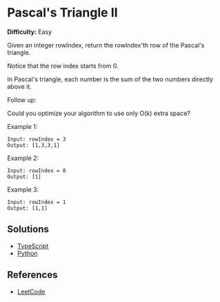 # Pascal's Triangle II #

**Difficulty:** Easy

Given an integer rowIndex, return the rowIndex'th row of the Pascal's triangle.

Notice that the row index starts from 0.

In Pascal's triangle, each number is the sum of the two numbers directly above it.

Follow up:

Could you optimize your algorithm to use only O(k) extra space?

 

Example 1:

```
Input: rowIndex = 3
Output: [1,3,3,1]
```

Example 2:
```
Input: rowIndex = 0
Output: [1]
```

Example 3:
```
Input: rowIndex = 1
Output: [1,1]
```

## Solutions ##

- [TypeScript](./solution-ts.ts)
- [Python](./solution-python.py)

## References ##

- [LeetCode](https://leetcode.com/problems/pascals-triangle-ii/)
